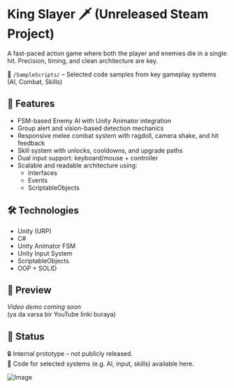 # King Slayer 🗡️ (Unreleased Steam Project)

A fast-paced action game where both the player and enemies die in a single hit. Precision, timing, and clean architecture are key.

📂 `/SampleScripts/` – Selected code samples from key gameplay systems (AI, Combat, Skills)

## 🧠 Features

- FSM-based Enemy AI with Unity Animator integration
- Group alert and vision-based detection mechanics
- Responsive melee combat system with ragdoll, camera shake, and hit feedback
- Skill system with unlocks, cooldowns, and upgrade paths
- Dual input support: keyboard/mouse + controller
- Scalable and readable architecture using:
  - Interfaces
  - Events
  - ScriptableObjects

## 🛠️ Technologies

- Unity (URP)
- C#
- Unity Animator FSM
- Unity Input System
- ScriptableObjects
- OOP + SOLID

## 🎥 Preview

*Video demo coming soon*  
(ya da varsa bir YouTube linki buraya)

## 📂 Status

🔒 Internal prototype – not publicly released.  
🚧 Code for selected systems (e.g. AI, input, skills) available here.

![Image](https://github.com/user-attachments/assets/d5519af8-aebc-4210-b4b7-089e650576c7)
